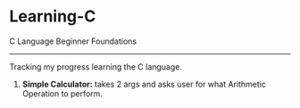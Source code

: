 # Learning-C
C Language Beginner Foundations
<hr/>
<div>Tracking my progress learning the C language.</div>
<ol>
  <li><strong>Simple Calculator:</strong> takes 2 args and asks user for what Arithmetic Operation to perform.</li>
</ol>
